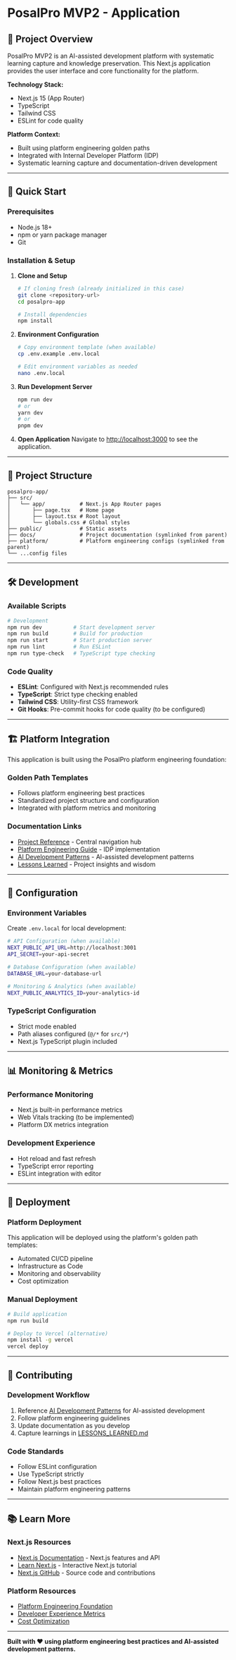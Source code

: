 # PosalPro MVP2 - Application

## 🎯 Project Overview

PosalPro MVP2 is an AI-assisted development platform with systematic learning
capture and knowledge preservation. This Next.js application provides the user
interface and core functionality for the platform.

**Technology Stack:**

- Next.js 15 (App Router)
- TypeScript
- Tailwind CSS
- ESLint for code quality

**Platform Context:**

- Built using platform engineering golden paths
- Integrated with Internal Developer Platform (IDP)
- Systematic learning capture and documentation-driven development

---

## 🚀 Quick Start

### Prerequisites

- Node.js 18+
- npm or yarn package manager
- Git

### Installation & Setup

1. **Clone and Setup**

   ```bash
   # If cloning fresh (already initialized in this case)
   git clone <repository-url>
   cd posalpro-app

   # Install dependencies
   npm install
   ```

2. **Environment Configuration**

   ```bash
   # Copy environment template (when available)
   cp .env.example .env.local

   # Edit environment variables as needed
   nano .env.local
   ```

3. **Run Development Server**

   ```bash
   npm run dev
   # or
   yarn dev
   # or
   pnpm dev
   ```

4. **Open Application** Navigate to
   [http://localhost:3000](http://localhost:3000) to see the application.

---

## 📁 Project Structure

```
posalpro-app/
├── src/
│   └── app/           # Next.js App Router pages
│       ├── page.tsx   # Home page
│       ├── layout.tsx # Root layout
│       └── globals.css # Global styles
├── public/            # Static assets
├── docs/              # Project documentation (symlinked from parent)
├── platform/          # Platform engineering configs (symlinked from parent)
└── ...config files
```

---

## 🛠️ Development

### Available Scripts

```bash
# Development
npm run dev          # Start development server
npm run build        # Build for production
npm run start        # Start production server
npm run lint         # Run ESLint
npm run type-check   # TypeScript type checking
```

### Code Quality

- **ESLint**: Configured with Next.js recommended rules
- **TypeScript**: Strict type checking enabled
- **Tailwind CSS**: Utility-first CSS framework
- **Git Hooks**: Pre-commit hooks for code quality (to be configured)

---

## 🏗️ Platform Integration

This application is built using the PosalPro platform engineering foundation:

### Golden Path Templates

- Follows platform engineering best practices
- Standardized project structure and configuration
- Integrated with platform metrics and monitoring

### Documentation Links

- [Project Reference](../PROJECT_REFERENCE.md) - Central navigation hub
- [Platform Engineering Guide](../docs/guides/platform-engineering-foundation-guide.md) -
  IDP implementation
- [AI Development Patterns](../PROMPT_PATTERNS.md) - AI-assisted development
  patterns
- [Lessons Learned](../LESSONS_LEARNED.md) - Project insights and wisdom

---

## 🔧 Configuration

### Environment Variables

Create `.env.local` for local development:

```bash
# API Configuration (when available)
NEXT_PUBLIC_API_URL=http://localhost:3001
API_SECRET=your-api-secret

# Database Configuration (when available)
DATABASE_URL=your-database-url

# Monitoring & Analytics (when available)
NEXT_PUBLIC_ANALYTICS_ID=your-analytics-id
```

### TypeScript Configuration

- Strict mode enabled
- Path aliases configured (`@/*` for `src/*`)
- Next.js TypeScript plugin included

---

## 📊 Monitoring & Metrics

### Performance Monitoring

- Next.js built-in performance metrics
- Web Vitals tracking (to be implemented)
- Platform DX metrics integration

### Development Experience

- Hot reload and fast refresh
- TypeScript error reporting
- ESLint integration with editor

---

## 🚀 Deployment

### Platform Deployment

This application will be deployed using the platform's golden path templates:

- Automated CI/CD pipeline
- Infrastructure as Code
- Monitoring and observability
- Cost optimization

### Manual Deployment

```bash
# Build application
npm run build

# Deploy to Vercel (alternative)
npm install -g vercel
vercel deploy
```

---

## 🤝 Contributing

### Development Workflow

1. Reference [AI Development Patterns](../PROMPT_PATTERNS.md) for AI-assisted
   development
2. Follow platform engineering guidelines
3. Update documentation as you develop
4. Capture learnings in [LESSONS_LEARNED.md](../LESSONS_LEARNED.md)

### Code Standards

- Follow ESLint configuration
- Use TypeScript strictly
- Follow Next.js best practices
- Maintain platform engineering patterns

---

## 📚 Learn More

### Next.js Resources

- [Next.js Documentation](https://nextjs.org/docs) - Next.js features and API
- [Learn Next.js](https://nextjs.org/learn) - Interactive Next.js tutorial
- [Next.js GitHub](https://github.com/vercel/next.js) - Source code and
  contributions

### Platform Resources

- [Platform Engineering Foundation](../docs/guides/platform-engineering-foundation-guide.md)
- [Developer Experience Metrics](../platform/metrics/developer-experience/)
- [Cost Optimization](../platform/services/cost-optimization/)

---

**Built with ❤️ using platform engineering best practices and AI-assisted
development patterns.**

